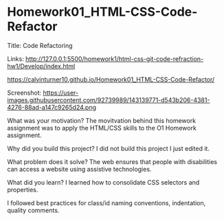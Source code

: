 # Homework01_HTML-CSS-Code-Refactor
Title: Code Refactoring

Links: http://127.0.0.1:5500/homework1/html-css-git-code-refraction-hw1/Develop/index.html

https://calvinturner10.github.io/Homework01_HTML-CSS-Code-Refactor/

Screenshot: https://user-images.githubusercontent.com/92739989/143139771-d543b206-4381-4276-88ad-a147c9265d24.png


What was your motivation? The movitvation behind this homework assignment was to apply the HTML/CSS skills to the O1 Homework assignment.

Why did you build this project? I did not build this project I just edited it.

What problem does it solve? The web ensures that people with disabilities can access a website using assistive technologies.

What did you learn? I learned how to consolidate CSS selectors and properties.

I followed best practices for class/id naming conventions, indentation, quality comments.
